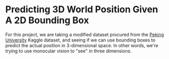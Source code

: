 # Predicting 3D World Position Given A 2D Bounding Box


 For this project, we are taking a modified dataset procured from the [Peking University](https://www.kaggle.com/c/pku-autonomous-driving) Kaggle dataset, and seeing if we can use bounding boxes to predict the actual position in 3-dimensional space. In other words, we're trying to use monocular vision to "see" in three dimensions.
